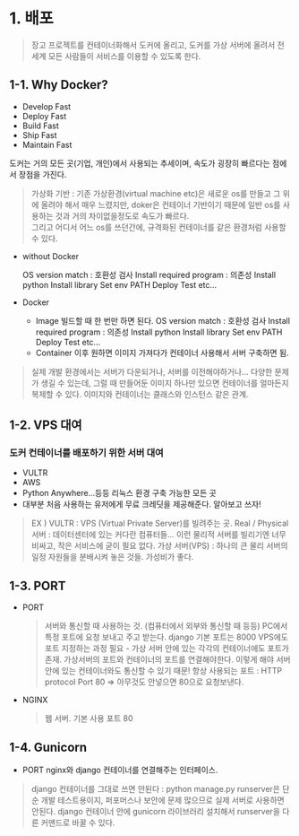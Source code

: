 # 1. 배포

> 장고 프로젝트를 컨테이너화해서 도커에 올리고, 도커를 가상 서버에 올려서 전세계 모든 사람들이 서비스를 이용할 수 있도록 한다.

## 1-1. Why Docker?

- Develop Fast
- Deploy Fast
- Build Fast
- Ship Fast
- Maintain Fast

도커는 거의 모든 곳(기업, 개인)에서 사용되는 추세이며, 속도가 굉장히 빠르다는 점에서 장점을 가진다.

> 가상화 기반 : 기존 가상환경(virtual machine etc)은 새로운 os를 만들고 그 위에 올려야 해서 매우 느렸지만, doker은 컨테이너 기반이기 때문에 일반 os를 사용하는 것과 거의 차이없을정도로 속도가 빠르다.  
> 그리고 어디서 어느 os를 쓰던간에, 규격화된 컨테이너를 같은 환경처럼 사용할 수 있다.

- without Docker

  OS version match : 호환성 검사
  Install required program : 의존성
  Install python
  Install library
  Set env PATH
  Deploy Test
  etc...

- Docker

  - Image 빌드할 때 한 번만 하면 된다.
    OS version match : 호환성 검사
    Install required program : 의존성
    Install python
    Install library
    Set env PATH
    Deploy Test
    etc...
  - Container
    이후 원하면 이미지 가져다가 컨테이너 사용해서 서버 구축하면 됨.

> 실제 개발 환경에서는 서버가 다운되거나, 서버를 이전해야하거나... 다양한 문제가 생길 수 있는데, 그럴 때 만들어둔 이미지 하나만 있으면 컨테이너를 얼마든지 복제할 수 있다.
> 이미지와 컨테이너는 클래스와 인스턴스 같은 관계.

## 1-2. VPS 대여

### 도커 컨테이너를 배포하기 위한 서버 대여

- VULTR
- AWS
- Python Anywhere...등등 리눅스 환경 구축 가능한 모든 곳
- 대부분 처음 사용하는 유저에게 무료 크레딧을 제공해준다. 알아보고 쓰자!

> EX ) VULTR : VPS (Virtual Private Server)를 빌려주는 곳.
> Real / Physical 서버 : 데이터센터에 있는 커다란 컴퓨터들... 이런 물리적 서버를 빌리기엔 너무 비싸고, 작은 서비스에 굳이 필요 없다.
> 가상 서버(VPS) : 하나의 큰 물리 서버의 일정 자원들을 분배시켜 놓은 것들. 가성비가 좋다.

## 1-3. PORT

- PORT
  > 서버와 통신할 때 사용하는 것. (컴퓨터에서 외부와 통신할 때 등등)
  > PC에서 특정 포트에 요청 보내고 주고 받는다.
  > django 기본 포트는 8000
  > VPS에도 포트 지정하는 과정 필요 - 가상 서버 안에 있는 각각의 컨테이너에도 포트가 존재. 가상서버의 포트와 컨테이너의 포트를 연결해야한다. 이렇게 해야 서버 안에 있는 컨테이너와도 통신할 수 있기 때문!
  > 항상 사용되는 포트 : HTTP protocol Port 80 => 아무것도 안넣으면 80으로 요청보낸다.
- NGINX
  > 웹 서버. 기본 사용 포트 80

## 1-4. Gunicorn

- PORT
  nginx와 django 컨테이너를 연결해주는 인터페이스.

> django 컨테이너를 그대로 쓰면 안된다 : python manage.py runserver은 단순 개발 테스트용이지, 퍼포머스나 보안에 문제 많으므로 실제 서버로 사용하면 안된다.
> django 컨테이너 안에 gunicorn 라이브러리 설치해서 runserver을 다른 커맨드로 바꿀 수 있다.
